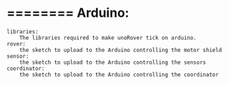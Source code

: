 ========
Arduino:
========

	libraries:
		The libraries required to make unoRover tick on arduino.
	rover:
		the sketch to upload to the Arduino controlling the motor shield
	sensor:
		the sketch to upload to the Arduino controlling the sensors
	coordinator:
		the sketch to upload to the Arduino controlling the coordinator
